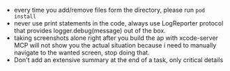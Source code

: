 - every time you add/remove files form the directory, please run `pod install`
- never use print statements in the code, always use LogReporter protocol that provides logger.debug(message) out of the box.
- taking screenshots alone right after you build the ap with xcode-server MCP will not show you the actual situation because i need to manually navigate to the wanted screen, stop doing that.
- Don't add an extensive summary at the end of a task, only critical details